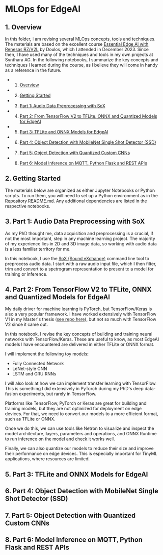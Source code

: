 # MLOps for EdgeAI

##  1. <a name='Overview'></a>Overview

In this folder, I am revising several MLOps concepts, tools and techniques. The materials are based on the excellent course [Essential Edge AI with Renesas RZ/V2L](https://www.doulos.com/training/ai-and-deep-learning/deep-learning/essential-edge-ai-with-renesas-rzv2l-online/) by Doulos, which I attended in December 2023. Since then, I have used many of the techniques and tools in my own projects at Synthara AG. In the following notebooks, I summarize the key concepts and techniques I learned during the course, as I believe they will come in handy as a reference in the future.

<!-- vscode-markdown-toc -->
* 1. [Overview](#Overview)
* 2. [Getting Started](#GettingStarted)
* 3. [Part 1: Audio Data Preprocessing with SoX](#Part1:AudioDataPreprocessingwithSoX)
* 4. [Part 2: From TensorFlow V2 to TFLite, ONNX and Quantized Models for EdgeAI](#Part2:FromTensorFlowV2toTFLiteONNXandQuantizedModelsforEdgeAI)
* 5. [Part 3: TFLite and ONNX Models for EdgeAI](#Part3:TFLiteandONNXModelsforEdgeAI)
* 6. [Part 4: Object Detection with MobileNet Single Shot Detector (SSD)](#Part4:ObjectDetectionwithMobileNetSingleShotDetectorSSD)
* 7. [Part 5: Object Detection with Quantized Custom CNNs](#Part5:ObjectDetectionwithQuantizedCustomCNNs)
* 8. [Part 6: Model Inference on MQTT, Python Flask and REST APIs](#Part6:ModelInferenceonMQTTPythonFlaskandRESTAPIs)

<!-- vscode-markdown-toc-config
	numbering=true
	autoSave=true
	/vscode-markdown-toc-config -->
<!-- /vscode-markdown-toc -->

##  2. <a name='GettingStarted'></a>Getting Started

The materials below are organized as either Jupyter Notebooks or Python scripts. To run them, you will need to set up a Python environment as in the [Repository README.md](../README.md). Any additional dependencies are listed in the respective notebooks.

##  3. <a name='Part1:AudioDataPreprocessingwithSoX'></a>Part 1: Audio Data Preprocessing with SoX

As my PhD thought me, data acquisition and preprocessing is a crucial, if not the most important, step in any machine learning project. The majority of my experience lies in 2D and 3D image data, so working with audio data is a less familiar territory for me.

In this notebook, I use the [SoX (Sound eXchange)](https://github.com/chirlu/sox) command line tool to preprocess audio data. I start with a raw audio input file, which I then filter, trim and convert to a spetrogram representation to present to a model for training or inference.

##  4. <a name='Part2:FromTensorFlowV2toTFLiteONNXandQuantizedModelsforEdgeAI'></a>Part 2: From TensorFlow V2 to TFLite, ONNX and Quantized Models for EdgeAI

My daily driver for machine learning is PyTorch, but TensorFlow/Keras is also a very popular framework. I have worked extensively with TensorFlow V1 in my Master's thesis ([see repo here](https://github.com/AndreiRoibu/DeepReinforcementLearning)), but not so much with TensorFlow V2 since it came out.

In this notebook, I revise the key concepts of building and training neural networks with TensorFlow/Keras. These are useful to know, as most EdgeAI models I have encountered are delivered in either TFLite or ONNX format.

I will implement the following toy models:
- Fully Connected Network
- LeNet-style CNN
- LSTM and GRU RNNs

I will also look at how we can implement transfer learning with TensorFlow. This is something I did extensively in PyTorch during my PhD's deep data-fusion experiments, but rarely in TensorFlow.

Platforms like TensorFlow, PyTorch or Keras are great for building and training models, but they are not optimized for deployment on edge devices. For that, we need to convert our models to a more efficient format, such as TFLite or ONNX.

Once we do this, we can use tools like Netron to visualize and inspect the model architecture, layers, parameters and operations, and ONNX Runtime to run inference on the model and check it works well.

Finally, we can also quantize our models to reduce their size and improve their performance on edge devices. This is especially important for TinyML applications, where resources are limited.

##  5. <a name='Part3:TFLiteandONNXModelsforEdgeAI'></a>Part 3: TFLite and ONNX Models for EdgeAI


##  6. <a name='Part4:ObjectDetectionwithMobileNetSingleShotDetectorSSD'></a>Part 4: Object Detection with MobileNet Single Shot Detector (SSD)
##  7. <a name='Part5:ObjectDetectionwithQuantizedCustomCNNs'></a>Part 5: Object Detection with Quantized Custom CNNs
##  8. <a name='Part6:ModelInferenceonMQTTPythonFlaskandRESTAPIs'></a>Part 6: Model Inference on MQTT, Python Flask and REST APIs